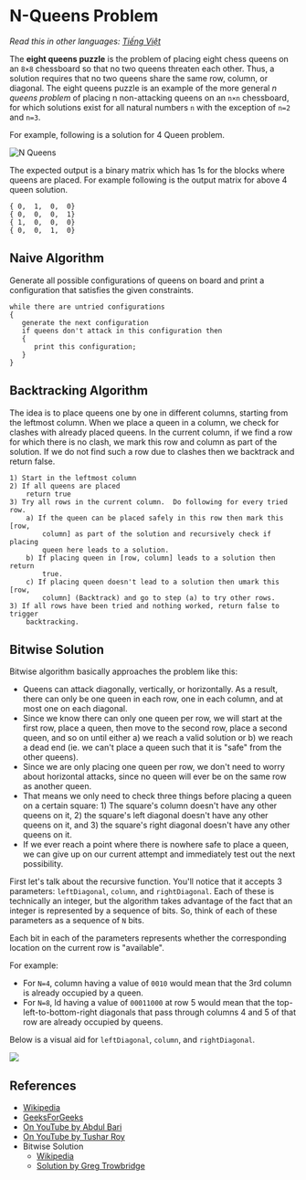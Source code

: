 # N-Queens Problem

_Read this in other languages:_
[_Tiếng Việt_](README.md)

The **eight queens puzzle** is the problem of placing eight chess queens
on an `8×8` chessboard so that no two queens threaten each other.
Thus, a solution requires that no two queens share the same row,
column, or diagonal. The eight queens puzzle is an example of the
more general _n queens problem_ of placing n non-attacking queens
on an `n×n` chessboard, for which solutions exist for all natural
numbers `n` with the exception of `n=2` and `n=3`.

For example, following is a solution for 4 Queen problem.

![N Queens](https://cdncontribute.geeksforgeeks.org/wp-content/uploads/N_Queen_Problem.jpg)

The expected output is a binary matrix which has 1s for the blocks
where queens are placed. For example following is the output matrix
for above 4 queen solution.

```
{ 0,  1,  0,  0}
{ 0,  0,  0,  1}
{ 1,  0,  0,  0}
{ 0,  0,  1,  0}
```

## Naive Algorithm

Generate all possible configurations of queens on board and print a
configuration that satisfies the given constraints.

```
while there are untried configurations
{
   generate the next configuration
   if queens don't attack in this configuration then
   {
      print this configuration;
   }
}
```

## Backtracking Algorithm

The idea is to place queens one by one in different columns,
starting from the leftmost column. When we place a queen in a
column, we check for clashes with already placed queens. In
the current column, if we find a row for which there is no
clash, we mark this row and column as part of the solution.
If we do not find such a row due to clashes then we backtrack
and return false.

```
1) Start in the leftmost column
2) If all queens are placed
    return true
3) Try all rows in the current column.  Do following for every tried row.
    a) If the queen can be placed safely in this row then mark this [row,
        column] as part of the solution and recursively check if placing
        queen here leads to a solution.
    b) If placing queen in [row, column] leads to a solution then return
        true.
    c) If placing queen doesn't lead to a solution then umark this [row,
        column] (Backtrack) and go to step (a) to try other rows.
3) If all rows have been tried and nothing worked, return false to trigger
    backtracking.
```

## Bitwise Solution

Bitwise algorithm basically approaches the problem like this:

- Queens can attack diagonally, vertically, or horizontally. As a result, there
  can only be one queen in each row, one in each column, and at most one on each
  diagonal.
- Since we know there can only one queen per row, we will start at the first row,
  place a queen, then move to the second row, place a second queen, and so on until
  either a) we reach a valid solution or b) we reach a dead end (ie. we can't place
  a queen such that it is "safe" from the other queens).
- Since we are only placing one queen per row, we don't need to worry about
  horizontal attacks, since no queen will ever be on the same row as another queen.
- That means we only need to check three things before placing a queen on a
  certain square: 1) The square's column doesn't have any other queens on it, 2)
  the square's left diagonal doesn't have any other queens on it, and 3) the
  square's right diagonal doesn't have any other queens on it.
- If we ever reach a point where there is nowhere safe to place a queen, we can
  give up on our current attempt and immediately test out the next possibility.

First let's talk about the recursive function. You'll notice that it accepts
3 parameters: `leftDiagonal`, `column`, and `rightDiagonal`. Each of these is
technically an integer, but the algorithm takes advantage of the fact that an
integer is represented by a sequence of bits. So, think of each of these
parameters as a sequence of `N` bits.

Each bit in each of the parameters represents whether the corresponding location
on the current row is "available".

For example:

- For `N=4`, column having a value of `0010` would mean that the 3rd column is
  already occupied by a queen.
- For `N=8`, ld having a value of `00011000` at row 5 would mean that the
  top-left-to-bottom-right diagonals that pass through columns 4 and 5 of that
  row are already occupied by queens.

Below is a visual aid for `leftDiagonal`, `column`, and `rightDiagonal`.

![](http://gregtrowbridge.com/content/images/2014/Jul/Screenshot-from-2014-06-17-19-46-20.png)

## References

- [Wikipedia](https://en.wikipedia.org/wiki/Eight_queens_puzzle)
- [GeeksForGeeks](https://www.geeksforgeeks.org/backtracking-set-3-n-queen-problem/)
- [On YouTube by Abdul Bari](https://www.youtube.com/watch?v=xFv_Hl4B83A&list=PLLXdhg_r2hKA7DPDsunoDZ-Z769jWn4R8)
- [On YouTube by Tushar Roy](https://www.youtube.com/watch?v=xouin83ebxE&list=PLLXdhg_r2hKA7DPDsunoDZ-Z769jWn4R8)
- Bitwise Solution
  - [Wikipedia](https://en.wikipedia.org/wiki/Eight_queens_puzzle)
  - [Solution by Greg Trowbridge](http://gregtrowbridge.com/a-bitwise-solution-to-the-n-queens-problem-in-javascript/)
